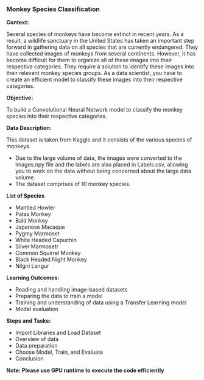 ### Monkey Species Classification
**Context:**


Several species of monkeys have become extinct in recent years. As a result, a wildlife sanctuary in the United States has taken an important step forward in gathering data on all species that are currently endangered. They have collected images of monkeys from several continents. However, it has become difficult for them to organize all of these images into their respective categories. They require a solution to identify these images into their relevant monkey species groups. As a data scientist, you have to create an efficient model to classify these images into their respective categories.

**Objective:**

To build a Convolutional Neural Network model to classify the monkey species into their respective categories.

**Data Description:**

This dataset is taken from Kaggle and it consists of the various species of monkeys.

- Due to the large volume of data, the images were converted to the images.npy file and the labels are also placed in Labels.csv, allowing you to work on the data without being concerned about the large data volume.
- The dataset comprises of 10 monkey species.

**List of Species**

- Mantled Howler
- Patas Monkey
- Bald Monkey
- Japanese Macaque
- Pygmy Marmoset
- White Headed Capuchin
- Silver Marmosetr
- Common Squirrel Monkey
- Black Headed Night Monkey
- Nilgiri Langur

**Learning Outcomes:**

- Reading and handling image-based datasets
- Preparing the data to train a model
- Training and understanding of data using a Transfer Learning model
- Model evaluation


**Steps and Tasks:**

- Import Libraries and Load Dataset
- Overview of data
- Data preparation
- Choose Model, Train, and Evaluate
- Conclusion

**Note: Please use GPU runtime to execute the code efficiently**
